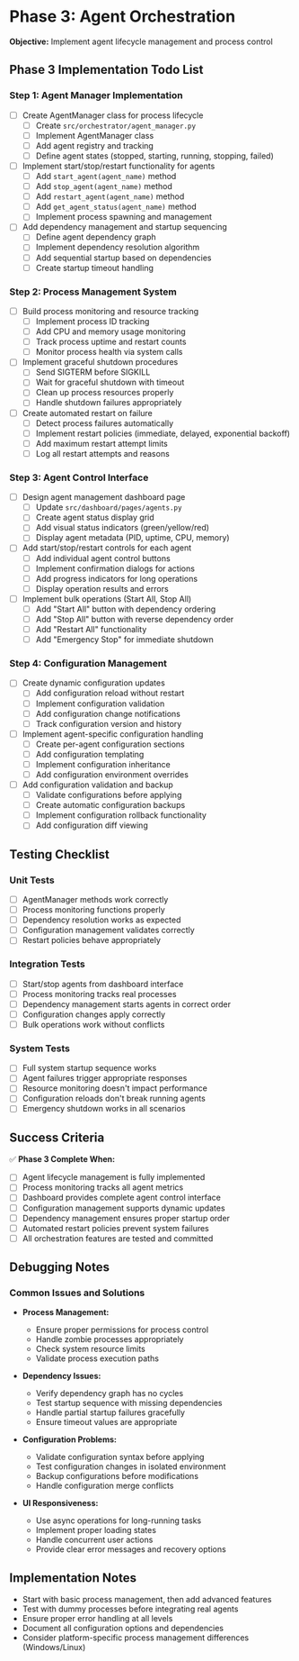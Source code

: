 # Phase 3: Agent Orchestration

**Objective:** Implement agent lifecycle management and process control

## Phase 3 Implementation Todo List

### Step 1: Agent Manager Implementation

- [ ] Create AgentManager class for process lifecycle
  - [ ] Create `src/orchestrator/agent_manager.py`
  - [ ] Implement AgentManager class
  - [ ] Add agent registry and tracking
  - [ ] Define agent states (stopped, starting, running, stopping, failed)
- [ ] Implement start/stop/restart functionality for agents
  - [ ] Add `start_agent(agent_name)` method
  - [ ] Add `stop_agent(agent_name)` method
  - [ ] Add `restart_agent(agent_name)` method
  - [ ] Add `get_agent_status(agent_name)` method
  - [ ] Implement process spawning and management
- [ ] Add dependency management and startup sequencing
  - [ ] Define agent dependency graph
  - [ ] Implement dependency resolution algorithm
  - [ ] Add sequential startup based on dependencies
  - [ ] Create startup timeout handling

### Step 2: Process Management System

- [ ] Build process monitoring and resource tracking
  - [ ] Implement process ID tracking
  - [ ] Add CPU and memory usage monitoring
  - [ ] Track process uptime and restart counts
  - [ ] Monitor process health via system calls
- [ ] Implement graceful shutdown procedures
  - [ ] Send SIGTERM before SIGKILL
  - [ ] Wait for graceful shutdown with timeout
  - [ ] Clean up process resources properly
  - [ ] Handle shutdown failures appropriately
- [ ] Create automated restart on failure
  - [ ] Detect process failures automatically
  - [ ] Implement restart policies (immediate, delayed, exponential backoff)
  - [ ] Add maximum restart attempt limits
  - [ ] Log all restart attempts and reasons

### Step 3: Agent Control Interface

- [ ] Design agent management dashboard page
  - [ ] Update `src/dashboard/pages/agents.py`
  - [ ] Create agent status display grid
  - [ ] Add visual status indicators (green/yellow/red)
  - [ ] Display agent metadata (PID, uptime, CPU, memory)
- [ ] Add start/stop/restart controls for each agent
  - [ ] Add individual agent control buttons
  - [ ] Implement confirmation dialogs for actions
  - [ ] Add progress indicators for long operations
  - [ ] Display operation results and errors
- [ ] Implement bulk operations (Start All, Stop All)
  - [ ] Add "Start All" button with dependency ordering
  - [ ] Add "Stop All" button with reverse dependency order
  - [ ] Add "Restart All" functionality
  - [ ] Add "Emergency Stop" for immediate shutdown

### Step 4: Configuration Management

- [ ] Create dynamic configuration updates
  - [ ] Add configuration reload without restart
  - [ ] Implement configuration validation
  - [ ] Add configuration change notifications
  - [ ] Track configuration version and history
- [ ] Implement agent-specific configuration handling
  - [ ] Create per-agent configuration sections
  - [ ] Add configuration templating
  - [ ] Implement configuration inheritance
  - [ ] Add configuration environment overrides
- [ ] Add configuration validation and backup
  - [ ] Validate configurations before applying
  - [ ] Create automatic configuration backups
  - [ ] Implement configuration rollback functionality
  - [ ] Add configuration diff viewing

## Testing Checklist

### Unit Tests

- [ ] AgentManager methods work correctly
- [ ] Process monitoring functions properly
- [ ] Dependency resolution works as expected
- [ ] Configuration management validates correctly
- [ ] Restart policies behave appropriately

### Integration Tests

- [ ] Start/stop agents from dashboard interface
- [ ] Process monitoring tracks real processes
- [ ] Dependency management starts agents in correct order
- [ ] Configuration changes apply correctly
- [ ] Bulk operations work without conflicts

### System Tests

- [ ] Full system startup sequence works
- [ ] Agent failures trigger appropriate responses
- [ ] Resource monitoring doesn't impact performance
- [ ] Configuration reloads don't break running agents
- [ ] Emergency shutdown works in all scenarios

## Success Criteria

✅ **Phase 3 Complete When:**

- [ ] Agent lifecycle management is fully implemented
- [ ] Process monitoring tracks all agent metrics
- [ ] Dashboard provides complete agent control interface
- [ ] Configuration management supports dynamic updates
- [ ] Dependency management ensures proper startup order
- [ ] Automated restart policies prevent system failures
- [ ] All orchestration features are tested and committed

## Debugging Notes

### Common Issues and Solutions

- **Process Management:**
  - Ensure proper permissions for process control
  - Handle zombie processes appropriately
  - Check system resource limits
  - Validate process execution paths

- **Dependency Issues:**
  - Verify dependency graph has no cycles
  - Test startup sequence with missing dependencies
  - Handle partial startup failures gracefully
  - Ensure timeout values are appropriate

- **Configuration Problems:**
  - Validate configuration syntax before applying
  - Test configuration changes in isolated environment
  - Backup configurations before modifications
  - Handle configuration merge conflicts

- **UI Responsiveness:**
  - Use async operations for long-running tasks
  - Implement proper loading states
  - Handle concurrent user actions
  - Provide clear error messages and recovery options

## Implementation Notes

- Start with basic process management, then add advanced features
- Test with dummy processes before integrating real agents
- Ensure proper error handling at all levels
- Document all configuration options and dependencies
- Consider platform-specific process management differences (Windows/Linux)
